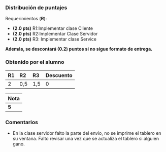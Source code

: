 ﻿### Distribución de puntajes

Requerimientos (**R**):

* **(2.0 pts)** R1:Implementar clase Cliente
* **(2.0 pts)** R2:Implementar Clase Servidor
* **(2.0 pts)** R3: Implementar clase Service

**Además, se descontará (0.2) puntos si no sigue formato de entrega.**

### Obtenido por el alumno
| R1 | R2 |R3 | Descuento |
|:---|:---|:--|:----------|
| 2 | 0,5 | 1,5 | 0 |

| Nota |
|:-----|
| **5** |

### Comentarios

* En la clase servidor falto la parte del envio, no se imprime el tablero en su ventana. Falto revisar una vez que se actualiza
el tablero si alguien gano.